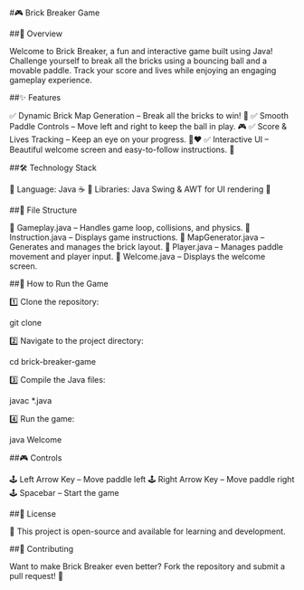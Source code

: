 #🎮 Brick Breaker Game

##📌 Overview

Welcome to Brick Breaker, a fun and interactive game built using Java! Challenge yourself to break all the bricks using a bouncing ball and a movable paddle. Track your score and lives while enjoying an engaging gameplay experience.

##✨ Features

✅ Dynamic Brick Map Generation – Break all the bricks to win! 🧱
✅ Smooth Paddle Controls – Move left and right to keep the ball in play. 🎮
✅ Score & Lives Tracking – Keep an eye on your progress. 🔢❤️
✅ Interactive UI – Beautiful welcome screen and easy-to-follow instructions. 📜

##🛠 Technology Stack

🔹 Language: Java ☕
🔹 Libraries: Java Swing & AWT for UI rendering 🎨

##📂 File Structure

📌 Gameplay.java – Handles game loop, collisions, and physics.
📌 Instruction.java – Displays game instructions.
📌 MapGenerator.java – Generates and manages the brick layout.
📌 Player.java – Manages paddle movement and player input.
📌 Welcome.java – Displays the welcome screen.

##🚀 How to Run the Game

1️⃣ Clone the repository:

 git clone <repository-url>

2️⃣ Navigate to the project directory:

 cd brick-breaker-game

3️⃣ Compile the Java files:

 javac *.java

4️⃣ Run the game:

 java Welcome

##🎮 Controls

🕹 Left Arrow Key – Move paddle left
🕹 Right Arrow Key – Move paddle right
🕹 Spacebar – Start the game

##📜 License

📌 This project is open-source and available for learning and development.

##🤝 Contributing

Want to make Brick Breaker even better? Fork the repository and submit a pull request! 🚀

